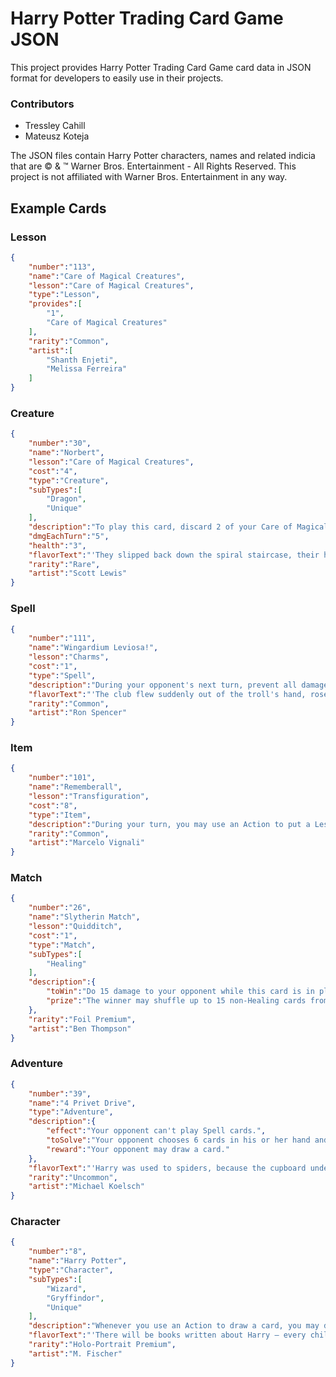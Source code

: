 # Harry Potter Trading Card Game JSON

This project provides Harry Potter Trading Card Game card data in JSON format for developers to easily use in their projects.

### Contributors
* Tressley Cahill
* Mateusz Koteja

The JSON files contain Harry Potter characters, names and related indicia that are © & ™ Warner Bros. Entertainment - All Rights Reserved. This project is not affiliated with Warner Bros. Entertainment in any way.

## Example Cards
### Lesson
```JSON
{
    "number":"113",
    "name":"Care of Magical Creatures",
    "lesson":"Care of Magical Creatures",
    "type":"Lesson",
    "provides":[
        "1",
        "Care of Magical Creatures"
    ],
    "rarity":"Common",
    "artist":[
        "Shanth Enjeti",
        "Melissa Ferreira"
    ]
}
```

### Creature
```JSON
{
    "number":"30",
    "name":"Norbert",
    "lesson":"Care of Magical Creatures",
    "cost":"4",
    "type":"Creature",
    "subTypes":[
        "Dragon",
        "Unique"
    ],
    "description":"To play this card, discard 2 of your Care of Magical Creatures Lessons from play.",
    "dmgEachTurn":"5",
    "health":"3",
    "flavorText":"'They slipped back down the spiral staircase, their hearts as light as their hands, now that Norbert was of was off them.'",
    "rarity":"Rare",
    "artist":"Scott Lewis"
}
```

### Spell
```JSON
{
    "number":"111",
    "name":"Wingardium Leviosa!",
    "lesson":"Charms",
    "cost":"1",
    "type":"Spell",
    "description":"During your opponent's next turn, prevent all damage done to you by your opponent's Creatures.",
    "flavorText":"'The club flew suddenly out of the troll's hand, rose high, high up into the air...'",
    "rarity":"Common",
    "artist":"Ron Spencer"
}
```

### Item
```JSON
{
    "number":"101",
    "name":"Rememberall",
    "lesson":"Transfiguration",
    "cost":"8",
    "type":"Item",
    "description":"During your turn, you may use an Action to put a Lesson card from your discard pile into play.",
    "rarity":"Common",
    "artist":"Marcelo Vignali"
}
```

### Match
```JSON
{
    "number":"26",
    "name":"Slytherin Match",
    "lesson":"Quidditch",
    "cost":"1",
    "type":"Match",
    "subTypes":[
        "Healing"
    ],
    "description":{
        "toWin":"Do 15 damage to your opponent while this card is in play. (That damage doesn't have to be done all at once.)",
        "prize":"The winner may shuffle up to 15 non-Healing cards from his or her discard pile into his or her deck."
    },
    "rarity":"Foil Premium",
    "artist":"Ben Thompson"
}
```

### Adventure
```JSON
{
    "number":"39",
    "name":"4 Privet Drive",
    "type":"Adventure",
    "description":{
        "effect":"Your opponent can't play Spell cards.",
        "toSolve":"Your opponent chooses 6 cards in his or her hand and discards them.",
        "reward":"Your opponent may draw a card."
    },
    "flavorText":"'Harry was used to spiders, because the cupboard under the stairs was full of them, and that was where he slept.'",
    "rarity":"Uncommon",
    "artist":"Michael Koelsch"
}
```

### Character
```JSON
{
    "number":"8",
    "name":"Harry Potter",
    "type":"Character",
    "subTypes":[
        "Wizard",
        "Gryffindor",
        "Unique"
    ],
    "description":"Whenever you use an Action to draw a card, you may draw 2 cards instead of 1.",
    "flavorText":"'There will be books written about Harry — every child in our world will know his name!' - Professor McGonagall",
    "rarity":"Holo-Portrait Premium",
    "artist":"M. Fischer"
}
```